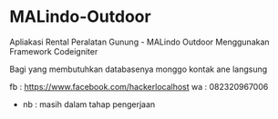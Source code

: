 # MALindo-Outdoor
Apliakasi Rental Peralatan Gunung - MALindo Outdoor Menggunakan Framework Codeigniter

Bagi yang membutuhkan databasenya monggo kontak ane langsung

fb : https://www.facebook.com/hackerlocalhost
wa : 082320967006

* nb : masih dalam tahap pengerjaan